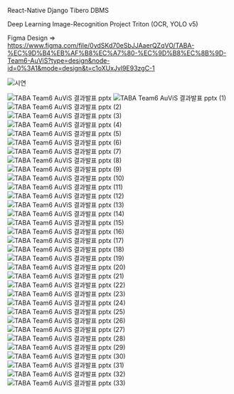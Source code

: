 React-Native
Django
Tibero DBMS

Deep Learning Image-Recognition Project
Triton (OCR, YOLO v5)


Figma Design => https://www.figma.com/file/0ydSKd70eSbJJAaerQZqVO/TABA-%EC%9D%B4%EB%AF%B8%EC%A7%80-%EC%9D%B8%EC%8B%9D-Team6-AuViS?type=design&node-id=0%3A1&mode=design&t=c1oXUxJvl9E93zgC-1

![시연](https://github.com/he0o0nje/TABA_Image_Team6/assets/105099960/7181cda5-fb70-4b8f-8e55-6c2ab5e91f27)

![TABA Team6 AuViS 결과발표 pptx](https://github.com/he0o0nje/TABA_Image_Team6/assets/105099960/39bf2538-fe79-445b-84b8-bda8fb697266)
![TABA Team6 AuViS 결과발표 pptx (1)](https://github.com/he0o0nje/TABA_Image_Team6/assets/105099960/57cd5b1a-73ba-4bf3-9f5d-8c900325a1c4)
![TABA Team6 AuViS 결과발표 pptx (2)](https://github.com/he0o0nje/TABA_Image_Team6/assets/105099960/5908a484-8bc9-4a4a-becb-0ce11de90ff7)
![TABA Team6 AuViS 결과발표 pptx (3)](https://github.com/he0o0nje/TABA_Image_Team6/assets/105099960/a72f1cd1-9180-45d6-b689-5283d29ee363)
![TABA Team6 AuViS 결과발표 pptx (4)](https://github.com/he0o0nje/TABA_Image_Team6/assets/105099960/3702c33c-a52b-4f25-99da-4d1781f95f0d)
![TABA Team6 AuViS 결과발표 pptx (5)](https://github.com/he0o0nje/TABA_Image_Team6/assets/105099960/b3a62a82-873d-4b02-8e7c-f4d6481b25b8)
![TABA Team6 AuViS 결과발표 pptx (6)](https://github.com/he0o0nje/TABA_Image_Team6/assets/105099960/a5fc34f3-629c-4327-a5d0-e43a02eb64b7)
![TABA Team6 AuViS 결과발표 pptx (7)](https://github.com/he0o0nje/TABA_Image_Team6/assets/105099960/9f80b91b-2714-4cad-897f-1c0a17aa7ce1)
![TABA Team6 AuViS 결과발표 pptx (8)](https://github.com/he0o0nje/TABA_Image_Team6/assets/105099960/cd250dc3-ab8b-404f-b6f9-a430f794a6c5)
![TABA Team6 AuViS 결과발표 pptx (9)](https://github.com/he0o0nje/TABA_Image_Team6/assets/105099960/93e3cc52-7092-4847-876f-cbdc08d1c7d4)
![TABA Team6 AuViS 결과발표 pptx (10)](https://github.com/he0o0nje/TABA_Image_Team6/assets/105099960/32355a0e-e44a-49d0-b91a-f43cf6a3e8b6)
![TABA Team6 AuViS 결과발표 pptx (11)](https://github.com/he0o0nje/TABA_Image_Team6/assets/105099960/af4ade34-9be3-4443-9426-b00d45c523db)
![TABA Team6 AuViS 결과발표 pptx (12)](https://github.com/he0o0nje/TABA_Image_Team6/assets/105099960/be8f4c75-977d-427c-a686-5ffb2c784c08)
![TABA Team6 AuViS 결과발표 pptx (13)](https://github.com/he0o0nje/TABA_Image_Team6/assets/105099960/66af06da-24e9-4986-9b70-fd79458aaed0)
![TABA Team6 AuViS 결과발표 pptx (14)](https://github.com/he0o0nje/TABA_Image_Team6/assets/105099960/db5aea4d-7fc6-48d0-accc-c2ffad805241)
![TABA Team6 AuViS 결과발표 pptx (15)](https://github.com/he0o0nje/TABA_Image_Team6/assets/105099960/7f062bd5-3947-441b-b4cd-d26918a200f3)
![TABA Team6 AuViS 결과발표 pptx (16)](https://github.com/he0o0nje/TABA_Image_Team6/assets/105099960/73c012e7-63a7-4f0f-8dc2-c54aa14b3e8b)
![TABA Team6 AuViS 결과발표 pptx (17)](https://github.com/he0o0nje/TABA_Image_Team6/assets/105099960/85a18038-47e9-4f05-8742-f8b3f034a562)
![TABA Team6 AuViS 결과발표 pptx (18)](https://github.com/he0o0nje/TABA_Image_Team6/assets/105099960/b037054b-01c6-412b-a35b-5c9b2fb86370)
![TABA Team6 AuViS 결과발표 pptx (19)](https://github.com/he0o0nje/TABA_Image_Team6/assets/105099960/e63c3ae0-2d05-4aa2-9899-c55a6605860b)
![TABA Team6 AuViS 결과발표 pptx (20)](https://github.com/he0o0nje/TABA_Image_Team6/assets/105099960/bf536634-de00-4fc3-a8de-54fe12190647)
![TABA Team6 AuViS 결과발표 pptx (21)](https://github.com/he0o0nje/TABA_Image_Team6/assets/105099960/0bc554d4-8efc-40e8-b61d-ccfae6525a0f)
![TABA Team6 AuViS 결과발표 pptx (22)](https://github.com/he0o0nje/TABA_Image_Team6/assets/105099960/dafe8fe0-ec48-4ab4-89ff-f4145d439ce3)
![TABA Team6 AuViS 결과발표 pptx (23)](https://github.com/he0o0nje/TABA_Image_Team6/assets/105099960/428673db-23e4-49a4-a2a8-1e73ce4ccccb)
![TABA Team6 AuViS 결과발표 pptx (24)](https://github.com/he0o0nje/TABA_Image_Team6/assets/105099960/c970bc4b-4092-438b-b07e-ea2536c87baa)
![TABA Team6 AuViS 결과발표 pptx (25)](https://github.com/he0o0nje/TABA_Image_Team6/assets/105099960/6be65a1b-9c3c-434f-879d-02177db9f622)
![TABA Team6 AuViS 결과발표 pptx (26)](https://github.com/he0o0nje/TABA_Image_Team6/assets/105099960/7d2ea8b3-4848-49cc-830c-9f9c2de6f38c)
![TABA Team6 AuViS 결과발표 pptx (27)](https://github.com/he0o0nje/TABA_Image_Team6/assets/105099960/358f1df6-2383-46e7-ab8f-750e54a5480d)
![TABA Team6 AuViS 결과발표 pptx (28)](https://github.com/he0o0nje/TABA_Image_Team6/assets/105099960/729e3bc7-8d16-42f2-bd25-5d13f55e470b)
![TABA Team6 AuViS 결과발표 pptx (29)](https://github.com/he0o0nje/TABA_Image_Team6/assets/105099960/a1906720-7193-40b4-b001-d4b13f250c29)
![TABA Team6 AuViS 결과발표 pptx (30)](https://github.com/he0o0nje/TABA_Image_Team6/assets/105099960/cb9eca98-625f-479a-bc77-f3530667369c)
![TABA Team6 AuViS 결과발표 pptx (31)](https://github.com/he0o0nje/TABA_Image_Team6/assets/105099960/e5b15b3e-459a-45e9-908c-653799d74bca)
![TABA Team6 AuViS 결과발표 pptx (32)](https://github.com/he0o0nje/TABA_Image_Team6/assets/105099960/8ea1dc54-ae97-4376-a98c-f2038d7611f6)
![TABA Team6 AuViS 결과발표 pptx (33)](https://github.com/he0o0nje/TABA_Image_Team6/assets/105099960/f59f5a80-afd1-43f4-ab88-cdab666d19b7)
